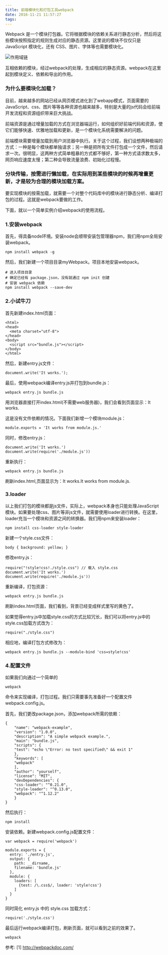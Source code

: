 ```yaml
---
title: 前端模块化和打包工具webpack
date: 2016-11-21 11:57:27
tags:
---
```


Webpack 是一个模块打包器。它将根据模块的依赖关系进行静态分析，然后将这些模块按照指定的规则生成对应的静态资源。这里说的模块不仅仅只是 JavaScript 模块化，还有 CSS、图片、字体等也需要模块化。

<!-- more -->

![作用域链](/css/images/webpack/webpack.png)

互相依赖的模块，经过webpack的处理，生成相应的静态资源。webpack在这里起到模块定义、依赖和导出的作用。

### 为什么要模块化加载？

目前，越来越多的网站已经从网页模式进化到了webapp模式，页面需要的JavaScript、css、图片等等各种资源也越来越多，特别是大量的js代码会给前端开发流程和资源组织带来巨大挑战。

前端资源是通过增量加载的方式在浏览器端运行，如何组织好前端代码和资源，使它们能够快速、优雅地加载和更新，是一个模块化系统需要解决的问题。

前端模块需要增量加载到用户浏览器中执行。关于这个过程，我们设想两种极端的方式：一种是每个模块都单独请求；另一种是把所有文件打包成一个文件，然后请求一次。很明显，这两种方式简单粗暴的方式都不够好，第一种方式请求数太多，网页响应速度太慢；第二种会导致流量浪费、初始化过程慢。

### 分块传输，按需进行懒加载，在实际用到某些模块的时候再增量更新，才是较为合理的模块加载方案。

要实现模块的按需加载，就需要一个对整个代码库中的模块进行静态分析、编译打包的过程。这就是webpack要做的工作。

下面，就以一个简单实例介绍webpack的使用流程。

### 1.安装webpack

首先，得具备node环境。安装node会顺带安装包管理器npm，我们用npm全局安装webpack。

```
npm install webpack -g
```

然后，我们新建一个项目目录myWebpack。项目本地安装webpack。

```
# 进入项目目录
# 确定已经有 package.json，没有就通过 npm init 创建
# 安装 webpack 依赖
npm install webpack --save-dev
```

### 2.小试牛刀

首先新建index.html页面：

```
<html>
<head>
  <meta charset="utf-8">
</head>
<body>
  <script src="bundle.js"></script>
</body>
</html>
```

然后，新建entry.js文件：

```
document.write('It works.');
```

最后，使用webpack编译entry.js并打包到bundle.js：

```
webpack entry.js bundle.js
```

用浏览器直接打开index.html(不需要web服务器)，我们会看到页面显示：It works.

这是没有文件依赖的情况。下面我们新增一个模块module.js：

```
module.exports = 'It works from module.js.'
```

同时，修改entry.js：

```
document.write('It works.')
document.write(require('./module.js'))
```

重新执行：

```
webpack entry.js bundle.js
```

刷新index.html,页面显示为：It works.It works from module.js.


### 3.loader

以上我们打包的模块都是js文件，实际上，webpack本身也只能处理JavaScript模块。如果要处理css、图片等非js文件，就需要使用loader进行转换。在这里，loader充当一个模块和资源之间的转换器。我们用npm来安装loader：

```
npm install css-loader style-loader
```

新建一个style.css文件：

```
body { background: yellow; }
```

修改entry.js：

```
require("!style!css!./style.css") // 载入 style.css
document.write('It works.')
document.write(require('./module.js'))
```
重新编译，打包资源：

```
webpack entry.js bundle.js
```

刷新index.html页面，我们看到，背景已经变成样式里写的黄色了。

如果觉得entry.js中加载style.css的方式比较冗长，我们可以将entry.js中的style.css加载方式改为：

```
require("./style.css")
```

相应地，编译打包方式修改为：

```
webpack entry.js bundle.js --module-bind 'css=style!css'
```

### 4.配置文件

如果我们向通过一个简单的

```
webpack
```

命令来实现编译，打包过程。我们只需要事先准备好一个配置文件webpack.config.js。

首先，我们更改package.json，添加webpack所需的依赖：

```
{
    "name": "webpack-example",
    "version": "1.0.0",
    "description": "A simple webpack example.",
    "main": "bundle.js",
    "scripts": {
    "test": "echo \"Error: no test specified\" && exit 1"
    },
    "keywords": [
    "webpack"
    ],
    "author": "yourself",
    "license": "MIT",
    "devDependencies": {
    "css-loader": "^0.21.0",
    "style-loader": "^0.13.0",
    "webpack": "^1.12.2"
    }
}
```

然后执行：

```
npm install
```

安装依赖。新建webpack.config.js配置文件：

```
var webpack = require('webpack')

module.exports = {
  entry: './entry.js',
  output: {
    path: __dirname,
    filename: 'bundle.js'
  },
  module: {
    loaders: [
      {test: /\.css$/, loader: 'style!css'}
    ]
  }
}
```

同时简化 entry.js 中的 style.css 加载方式：

```
require('./style.css')
```

最后运行webpack编译打包，刷新页面，就可以看到之前的效果了。

```
webpack
```


参考:
[1] http://webpackdoc.com/
